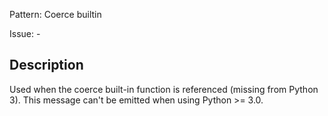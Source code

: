 Pattern: Coerce builtin

Issue: -

## Description

Used when the coerce built-in function is referenced (missing from Python 3). This message can't be emitted when using Python >= 3.0.